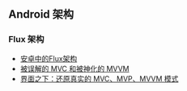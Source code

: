Android 架构
---

### Flux 架构
* [安卓中的Flux架构](http://www.jcodecraeer.com/a/anzhuokaifa/androidkaifa/2015/0816/3311.html)
* [被误解的 MVC 和被神化的 MVVM](http://blog.devtang.com/blog/2015/11/02/mvc-and-mvvm/)
* [界面之下：还原真实的 MVC、MVP、MVVM 模式](http://www.lvsec.cn/1312.html)
